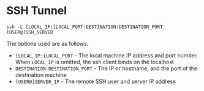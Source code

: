 # SSH Tunnel

```
ssh -L [LOCAL_IP:]LOCAL_PORT:DESTINATION:DESTINATION_PORT [USER@]SSH_SERVER
```



The options used are as follows:

* `[LOCAL_IP:]LOCAL_PORT` - The local machine IP address and port number. When `LOCAL_IP` is omitted, the ssh client binds on the localhost
* `DESTINATION:DESTINATION_PORT` - The IP or hostname, and the port of the destination machine
* `[USER@]SERVER_IP` - The remote SSH user and server IP address
